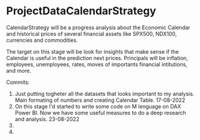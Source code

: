 # ProjectDataCalendarStrategy

CalendarStrategy will be a progress analysis about the Economic Calendar and historical prices of several financial assets like SPX500, NDX100, currencies and commodities.

The target on this stage will be look for insights that make sense if the Calendar is useful in the prediction next prices. Principals will be inflation, employees, unemployees, rates, moves of importants financial intitutions, and more.

Commits:
1. Just putting togheter all the datasets that looks important to my analysis. Main formating of numbers and creating Calendar Table. 17-08-2022
2. On this stage I'd started to write some code on M lenguage on DAX Power BI. Now we have some useful measures to do a deep research and analysis. 23-08-2022
3. 
4. 
